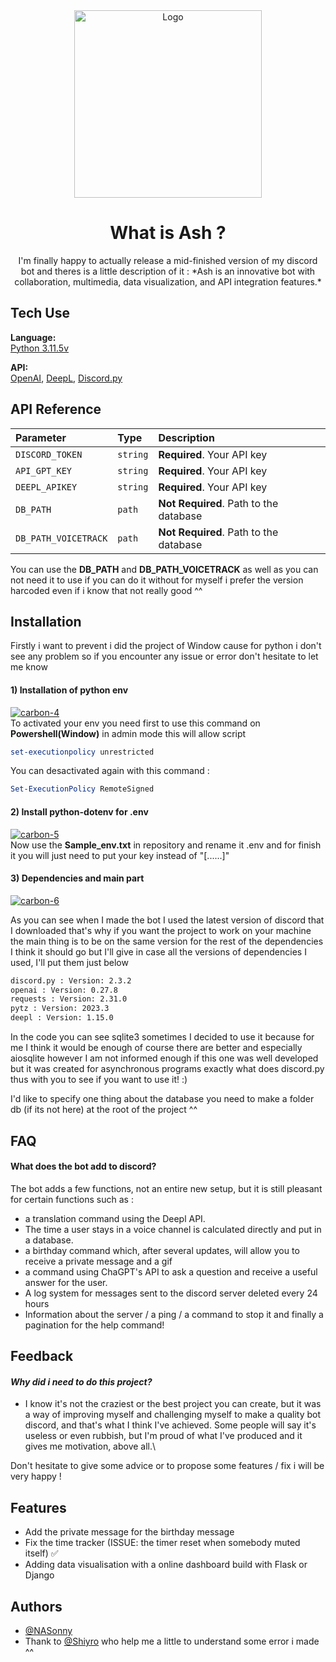 
<div align="center"">
  <img src="https://i.ibb.co/PDctz6K/Logo-Ash-Blanc.png" alt="Logo" width="300">
</div>


<div align="center"">
  <h1>What is Ash ?</h1>
  I'm finally happy to actually release a mid-finished version of my discord bot and theres is a little description of it :
  *Ash is an innovative bot with collaboration, multimedia, data visualization, and API integration features.*
</div>

## Tech Use
**Language:** \
[Python 3.11.5v](https://www.python.org/downloads/release/python-3115/)

**API:** \
[OpenAI](https://openai.com/blog/openai-api),  [DeepL](https://www.deepl.com/fr/docs-api),  [Discord.py](https://pypi.org/project/discord.py/)

## API Reference


| Parameter | Type     | Description                |
| :-------- | :------- | :------------------------- |
| `DISCORD_TOKEN` | `string` | **Required**. Your API key |
| `API_GPT_KEY` | `string` | **Required**. Your API key |
| `DEEPL_APIKEY` | `string` | **Required**. Your API key |
| `DB_PATH` | `path` | **Not Required**. Path to the database |
| `DB_PATH_VOICETRACK` | `path` | **Not Required**. Path to the database |


You can use the **DB_PATH** and **DB_PATH_VOICETRACK**  as well as you can not need  it to use if you can do it without for myself i prefer the version
harcoded even if i know that not really good ^^

## Installation

Firstly i want to prevent i did the project of Window cause for python i don't see any problem so if you encounter any issue or error don't hesitate to let me know

####  1) Installation of python env 
<a href="https://imgbb.com/"><img src="https://i.ibb.co/PCCmRxN/carbon-4.png" alt="carbon-4" border="0"></a> \
To activated your env you need first to use this command on **Powershell(Window)** in admin mode this will allow script
```powershell
set-executionpolicy unrestricted
```
You can desactivated again with this command : 
```powershell
Set-ExecutionPolicy RemoteSigned
```

#### 2) Install python-dotenv for .env
<a href="https://imgbb.com/"><img src="https://i.ibb.co/BfbdDxw/carbon-5.png" alt="carbon-5" border="0"></a>\
Now use the **Sample_env.txt** in repository and rename it .env and for finish it you will just need to put your key instead of "[......]"


#### 3) Dependencies and main part 
<a href="https://imgbb.com/"><img src="https://i.ibb.co/cb6PJn3/carbon-6.png" alt="carbon-6" border="0"></a>

As you can see when I made the bot I used the latest version of discord that I downloaded that's why if you want the project to work on your machine the main thing is to be on the same version for the rest of the dependencies I think it should go but I'll give in case all the versions of dependencies I used, I'll put them just below 

```bash
discord.py : Version: 2.3.2
openai : Version: 0.27.8
requests : Version: 2.31.0
pytz : Version: 2023.3
deepl : Version: 1.15.0
```

In the code you can see sqlite3 sometimes 
I decided to use it because for me I think it would be enough of course there are better and especially aiosqlite however I am not informed enough if this one was well developed but it was created for asynchronous programs exactly what does discord.py 
thus with you to see if you want to use it! :)

I'd like to specify one thing about the database you need to make a folder db (if its not here) at the root of the project ^^ 

## FAQ

#### What does the bot add to discord?

The bot adds a few functions, not an entire new setup, but it is still pleasant for certain functions such as :
- a translation command using the Deepl API.
- The time a user stays in a voice channel is calculated directly and put in a database.
- a birthday command which, after several updates, will allow you to receive a private message and a gif
- a command using ChaGPT's API to ask a question and receive a useful answer for the user.
- A log system for messages sent to the discord server deleted every 24 hours 
- Information about the server / a ping / a command to stop it and finally a pagination for the help command!


## Feedback

  #### *Why did i need to do this project?*
  - I know it's not the craziest or the best project you can create, but it was a way of improving myself and challenging myself to make a quality bot discord, and that's what I think I've achieved. Some people will say it's useless or even rubbish, but I'm proud of what I've produced and it gives me motivation, above all.\
  
Don't hesitate to give some advice or to propose some features / fix i will be very happy !
## Features

  - Add the private message for the birthday message 
  - Fix the time tracker (ISSUE: the timer reset when somebody muted itself) ✅
  - Adding data visualisation with a online dashboard build with Flask or Django 
  

## Authors

- [@NASonny](https://github.com/NASonny)
- Thank to [@Shiyro](https://github.com/Shiyro) who help me a little to understand some error i made ^^

